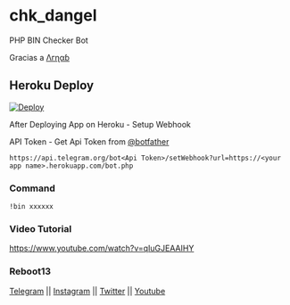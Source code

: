 # chk_dangel

PHP BIN Checker Bot

Gracias a [Λгɳαɓ <XLR8/>](https://t.me/DanGel_Glr)

## Heroku Deploy
[![Deploy](https://www.herokucdn.com/deploy/button.svg)](https://heroku.com/deploy?template=https://github.com/Dangel2/chk)

After Deploying App on Heroku - Setup Webhook

API Token - Get Api Token from [@botfather](https://telegram.me/botfather)


`https://api.telegram.org/bot<Api Token>/setWebhook?url=https://<your app name>.herokuapp.com/bot.php`


### Command

`!bin xxxxxx`

### Video Tutorial

https://www.youtube.com/watch?v=qIuGJEAAIHY

### Reboot13

[Telegram](https://telegram.me/reboot13_dev) || [Instagram](https://instagram.com/reboot13_dev) || [Twitter](https://twitter.com/reboot13_dev) || [Youtube](https://youtube.com/krutikraut)

